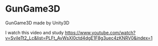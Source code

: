 # GunGame3D
GunGame3D made by Unity3D

I watch this video and study
https://www.youtube.com/watch?v=SviIeTt2_Lc&list=PLFt_AvWsXl0ctd4dgE1F8g3uec4zKNRV0&index=1

